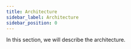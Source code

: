 ```yaml
---
title: Architecture
sidebar_label: Architecture
sidebar_position: 0
---
```


In this section, we will describe the architecture.
